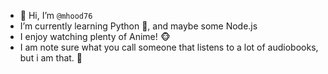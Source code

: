- :wave: Hi, I’m `@mhood76`
- I’m currently learning Python :snake:, and maybe some Node.js
- I enjoy watching plenty of Anime! :monkey_face:
- I am note sure what you call someone that listens to a lot of audiobooks, but i am that. :green_book:

